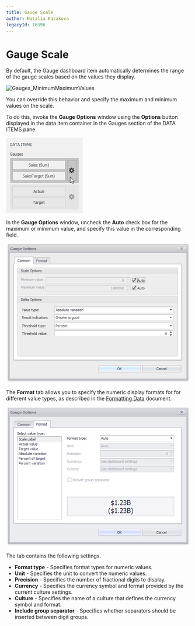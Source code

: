 ```yaml
---
title: Gauge Scale
author: Natalia Kazakova
legacyId: 16596
---
```

# Gauge Scale
By default, the Gauge dashboard item automatically determines the range of the gauge scales based on the values they display.

![Gauges_MinimumMaximumValues](../../../../images/img18659.png)

You can override this behavior and specify the maximum and minimum values on the scale.

To do this, invoke the **Gauge Options** window using the **Options** button displayed in the data item container in the Gauges section of the DATA ITEMS pane.

![Gauges_DeltaOptions_OptionsButton](../../../../images/img19991.png)

In the **Gauge Options** window, uncheck the **Auto** check box for the maximum or minimum value, and specify this value in the corresponding field.

![Gauges_Scale_OptionsWindow](../../../../images/img20099.png)

The **Format** tab allows you to specify the numeric display formats for for different value types, as described in the [Formatting Data](../../data-shaping/formatting-data.md) document.

![Gauges_Scale_OptionsWindow_Format](../../../../images/gauges_scale_optionswindow_format.png)

The tab contains the following settings.

* **Format type** - Specifies format types for numeric values. 
* **Unit** - Specifies the unit to convert the numeric values.
* **Precision** - Specifies the number of fractional digits to display.
* **Currency** - Specifies the currency symbol and format provided by the current culture settings.
* **Culture** - Specifies the name of a culture that defines the currency symbol and format.
* **Include group separator** - Specifies whether separators should be inserted between digit groups.
